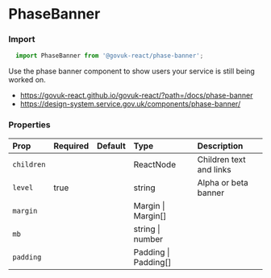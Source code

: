 PhaseBanner
===========

### Import
```js
  import PhaseBanner from '@govuk-react/phase-banner';
```
<!-- STORY -->

Use the phase banner component to show users your service is still being worked on.

- https://govuk-react.github.io/govuk-react/?path=/docs/phase-banner
- https://design-system.service.gov.uk/components/phase-banner/

### Properties
Prop | Required | Default | Type | Description
:--- | :------- | :------ | :--- | :----------
 `children` |  |  | ReactNode | Children text and links
 `level` | true |  | string | Alpha or beta banner
 `margin` |  |  | Margin \| Margin[] | 
 `mb` |  |  | string \| number | 
 `padding` |  |  | Padding \| Padding[] | 



